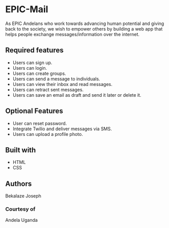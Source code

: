 # EPIC-Mail

As EPIC Andelans who work towards advancing human potential and giving back to the society, we wish to empower others by building a web app that helps people exchange messages/information over the internet.

## Required features

- Users can sign up.  
- Users can login.  
- Users can create groups.
- Users can send a message to individuals.
- Users can view their inbox and read messages.
- Users can retract sent messages.
- Users can save an email as draft and send it later or delete it. 


## Optional Features

- User can reset password.
- Integrate Twilio and deliver messages via SMS.
- Users can upload a profile  photo.

## Built with

- HTML
- CSS

## Authors

Bekalaze Joseph

### Courtesy of

Andela Uganda